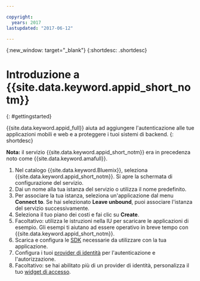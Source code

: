 ```yaml
---

copyright:
  years: 2017
lastupdated: "2017-06-12"

---
```


{:new_window: target="_blank"}
{:shortdesc: .shortdesc}

# Introduzione a {{site.data.keyword.appid_short_notm}}
{: #gettingstarted}

{{site.data.keyword.appid_full}} aiuta ad aggiungere l'autenticazione alle tue applicazioni mobili e web e a proteggere i tuoi sistemi di backend.
{: shortdesc}

**Nota:** il servizio {{site.data.keyword.appid_short_notm}} era in precedenza noto come {{site.data.keyword.amafull}}.


1. Nel catalogo {{site.data.keyword.Bluemix}}, seleziona {{site.data.keyword.appid_short_notm}}. Si apre la schermata di configurazione del servizio.
2. Dai un nome alla tua istanza del servizio o utilizza il nome predefinito.
3. Per associare la tua istanza, seleziona un'applicazione dal menu **Connect to**. Se hai selezionato **Leave unbound**, puoi associare l'istanza del servizio successivamente.
4. Seleziona il tuo piano dei costi e fai clic su **Create**.
5. Facoltativo: utilizza le istruzioni nella IU per scaricare le applicazioni di esempio. Gli esempi ti aiutano ad essere operativo in breve tempo con {{site.data.keyword.appid_short_notm}}.
6. Scarica e configura le [SDK](/docs/services/appid/relatedlinks.html) necessarie da utilizzare con la tua applicazione.
7. Configura i tuoi [provider di identità](/docs/services/appid/identity-providers.html) per l'autenticazione e l'autorizzazione.
8. Facoltativo: se hai abilitato più di un provider di identità, personalizza il tuo [widget di accesso](/docs/services/appid/login-widget.html). 
